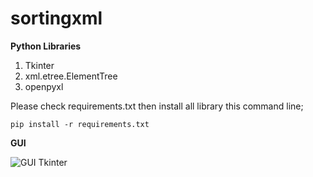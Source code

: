 # sortingxml

**Python Libraries**

1. Tkinter
2. xml.etree.ElementTree
3. openpyxl

Please check requirements.txt then install all library this command line;

```
pip install -r requirements.txt
```

**GUI**

![GUI Tkinter](https://github.com/oonuro/sortingxml/assets/27056115/981d73ff-971d-402f-863e-eda9695df2f6)
